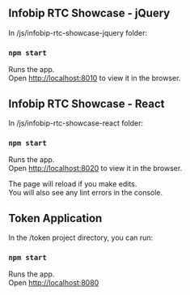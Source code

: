 ## Infobip RTC Showcase - jQuery
In /js/infobip-rtc-showcase-jquery folder: 


### `npm start`

Runs the app.<br>
Open [http://localhost:8010](http://localhost:8010) to view it in the browser.


## Infobip RTC Showcase - React
In /js/infobip-rtc-showcase-react folder: 

### `npm start`

Runs the app.<br>
Open [http://localhost:8020](http://localhost:8020) to view it in the browser.

The page will reload if you make edits.<br>
You will also see any lint errors in the console.

## Token Application
In the /token project directory, you can run:


### `npm start`

Runs the app.<br>
Open [http://localhost:8080](http://localhost:8080) 

